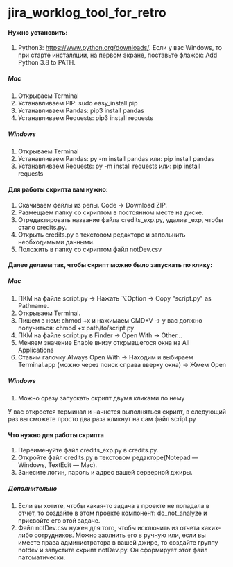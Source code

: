 # jira_worklog_tool_for_retro

#### Нужно установить:
1. Python3: https://www.python.org/downloads/. Если у вас Windows, то при старте инсталяции, на первом экране, поставьте флажок: Add Python 3.8 to PATH.


##### Mac
1. Открываем Terminal
1. Устанавливаем PIP: sudo easy_install pip
1. Устанавливаем Pandas: pip3 install pandas
1. Устанавливаем Requests: pip3 install requests

##### Windows
1. Открываем Terminal
1. Устанавливаем Pandas: py -m install pandas 
                    или: pip install pandas
1. Устанавливаем Requests: py -m install requests 
                      или: pip install requests

#### Для работы скрипта вам нужно:
1. Скачиваем файлы из репы. Code → Download ZIP.
1. Размещаем папку со скриптом в постоянном месте на диске.
1. Отредактировать название файла credits_exp.py, удалив _exp, чтобы стало credits.py.
1. Открыть credits.py в текстовом редакторе и запольнить необходимыми данными.
1. Положить в папку со скриптом файл notDev.csv

#### Далее делаем так, чтобы скрипт можно было запускать по клику:
##### Mac
1. ПКМ на файле script.py → Нажать ⌥Option → Copy "script.py" as Pathname.
1. Открываем Terminal.
1. Пишем в нем: chmod +x и нажимаем CMD+V → у вас должно получиться: chmod +x path/to/script.py
1. ПКМ на файле script.py в Finder → Open With → Other...
1. Меняем значение Enable внизу открывшегося окна на All Applications
1. Cтавим галочку Always Open With → Находим и выбираем Terminal.app (можно через поиск справа вверху окна) → Жмем Open

##### Windows
1. Можно сразу запускать скрипт двумя кликами по нему

У вас откроется терминал и начнется выполняться скрипт, в следующий раз вы сможете просто два раза кликнут на сам файл script.py

#### Что нужно для работы скрипта
1. Переименуйте файл credits_exp.py в credits.py.
1. Откройте файл credits.py в текстовом редакторе(Notepad — Windows, TextEdit — Mac).
1. Занесите логин, пароль и адрес вашей серверной джиры.

##### Дополнительно
1. Если вы хотите, чтобы какая-то задача в проекте не попадала в отчет, то создайте в этом проекте компонент: do_not_analyze и присвойте его этой задаче.
1. Файл notDev.csv нужен для того, чтобы исключить из отчета каких-либо сотрудников. Можно заолнить его в ручную или, если вы имеете права администратора в вашей джире, то создайте группу notdev и запустите скрипт notDev.py. Он сформирует этот файл патоматически.
